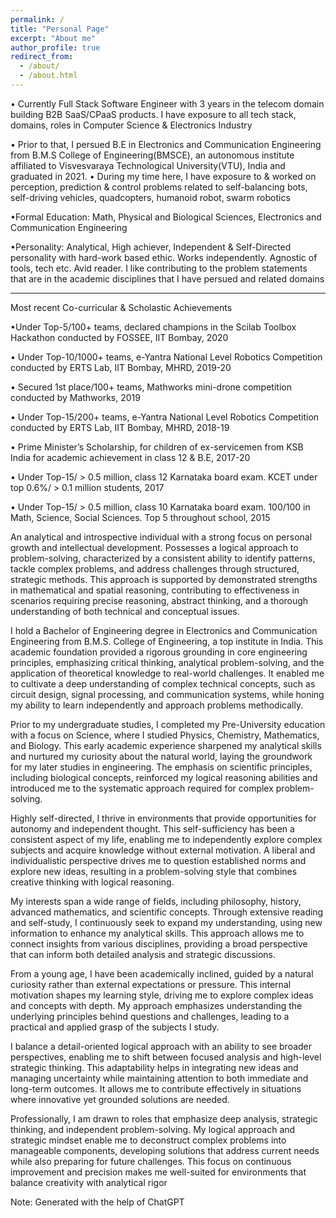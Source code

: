 ```yaml
---
permalink: /
title: "Personal Page"
excerpt: "About me"
author_profile: true
redirect_from: 
  - /about/
  - /about.html
---
```


• Currently Full Stack Software Engineer with 3 years in the telecom domain building B2B SaaS/CPaaS products. I have exposure to all tech stack, domains, roles in Computer Science & Electronics Industry 

• Prior to that,  I persued B.E in Electronics and Communication Engineering from B.M.S College of Engineering(BMSCE), an autonomous institute affiliated to Visvesvaraya Technological University(VTU), India and graduated in 2021. 
• During my time here, I have exposure to & worked on perception, prediction & control problems  related to self-balancing bots, self-driving vehicles, quadcopters, humanoid robot, swarm robotics 

•Formal Education: Math, Physical and Biological Sciences, Electronics and Communication Engineering

•Personality: Analytical, High achiever, Independent & Self-Directed personality with hard-work based ethic. Works independently. Agnostic of tools, tech etc. Avid reader. I like contributing to the problem statements that are in the academic disciplines that I have persued and related domains

---------------------------------------------------------------------
Most recent Co-curricular & Scholastic Achievements 

•Under Top-5/100+ teams, declared champions in the Scilab Toolbox Hackathon conducted by FOSSEE, IIT Bombay, 2020

• Under Top-10/1000+ teams, e-Yantra National Level Robotics Competition conducted by ERTS Lab, IIT Bombay, MHRD, 2019-20

• Secured 1st place/100+ teams, Mathworks mini-drone competition conducted by Mathworks, 2019

• Under Top-15/200+ teams, e-Yantra National Level Robotics Competition conducted by ERTS Lab, IIT Bombay, MHRD, 2018-19

• Prime Minister’s Scholarship, for children of ex-servicemen from KSB India for academic achievement in class 12 & B.E, 2017-20

• Under Top-15/ > 0.5 million, class 12 Karnataka board exam. KCET under top 0.6%/ > 0.1 million students, 2017

• Under Top-15/ > 0.5 million, class 10 Karnataka board exam. 100/100 in Math, Science, Social Sciences. Top 5 throughout school, 2015

An analytical and introspective individual with a strong focus on personal growth and intellectual development. Possesses a logical approach to problem-solving, characterized by a consistent ability to identify patterns, tackle complex problems, and address challenges through structured, strategic methods. This approach is supported by demonstrated strengths in mathematical and spatial reasoning, contributing to effectiveness in scenarios requiring precise reasoning, abstract thinking, and a thorough understanding of both technical and conceptual issues.

I hold a Bachelor of Engineering degree in Electronics and Communication Engineering from B.M.S. College of Engineering, a top institute in India. This academic foundation provided a rigorous grounding in core engineering principles, emphasizing critical thinking, analytical problem-solving, and the application of theoretical knowledge to real-world challenges. It enabled me to cultivate a deep understanding of complex technical concepts, such as circuit design, signal processing, and communication systems, while honing my ability to learn independently and approach problems methodically.

Prior to my undergraduate studies, I completed my Pre-University education with a focus on Science, where I studied Physics, Chemistry, Mathematics, and Biology. This early academic experience sharpened my analytical skills and nurtured my curiosity about the natural world, laying the groundwork for my later studies in engineering. The emphasis on scientific principles, including biological concepts, reinforced my logical reasoning abilities and introduced me to the systematic approach required for complex problem-solving.

Highly self-directed, I thrive in environments that provide opportunities for autonomy and independent thought. This self-sufficiency has been a consistent aspect of my life, enabling me to independently explore complex subjects and acquire knowledge without external motivation. A liberal and individualistic perspective drives me to question established norms and explore new ideas, resulting in a problem-solving style that combines creative thinking with logical reasoning.

My interests span a wide range of fields, including philosophy, history, advanced mathematics, and scientific concepts. Through extensive reading and self-study, I continuously seek to expand my understanding, using new information to enhance my analytical skills. This approach allows me to connect insights from various disciplines, providing a broad perspective that can inform both detailed analysis and strategic discussions.

From a young age, I have been academically inclined, guided by a natural curiosity rather than external expectations or pressure. This internal motivation shapes my learning style, driving me to explore complex ideas and concepts with depth. My approach emphasizes understanding the underlying principles behind questions and challenges, leading to a practical and applied grasp of the subjects I study.

I balance a detail-oriented logical approach with an ability to see broader perspectives, enabling me to shift between focused analysis and high-level strategic thinking. This adaptability helps in integrating new ideas and managing uncertainty while maintaining attention to both immediate and long-term outcomes. It allows me to contribute effectively in situations where innovative yet grounded solutions are needed.

Professionally, I am drawn to roles that emphasize deep analysis, strategic thinking, and independent problem-solving. My logical approach and strategic mindset enable me to deconstruct complex problems into manageable components, developing solutions that address current needs while also preparing for future challenges. This focus on continuous improvement and precision makes me well-suited for environments that balance creativity with analytical rigor


Note: Generated with the help of ChatGPT 
